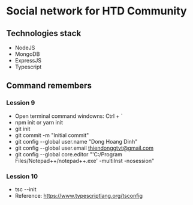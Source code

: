 # Social network for HTD Community

## Technologies stack

- NodeJS
- MongoDB
- ExpressJS
- Typescript

## Command remembers

### Lession 9

- Open terminal command windowns: Ctrl + `
- npm init or yarn init
- git init
- git commit -m "Initial commit"
- git config --global user.name "Dong Hoang Dinh"
- git config --global user.email thiendonggtvt@gmail.com
- git config --global core.editor "'C:/Program Files/Notepad++/notepad++.exe' -multiInst -nosession"

### Lession 10

- tsc --init
- Reference: https://www.typescriptlang.org/tsconfig
